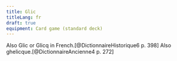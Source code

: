 ```yaml
---
title: Glic
titleLang: fr
draft: true
equipment: Card game (standard deck)
---
```


Also Glic or Glicq in French.[@DictionnaireHistorique6 p. 398] Also ghelicque.[@DictionnaireAncienne4 p. 272]
